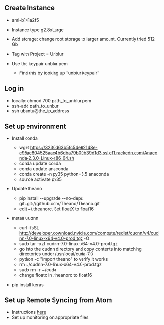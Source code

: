 ## Create Instance
- ami-b141a2f5
- Instance type g2.8xLarge
- Add storage: change root storage to larger amount. Currently tried 512 Gb
- Tag with Project = Unblur

- Use the keypair unblur.pem
  - Find this by looking up "unblur keypair"


## Log in
- locally: chmod 700 path_to_unblur.pem
- ssh-add path_to_unbur
- ssh ubuntu@the_ip_address

## Set up environment
- Install conda
  - wget https://3230d63b5fc54e62148e-c95ac804525aac4b6dba79b00b39d1d3.ssl.cf1.rackcdn.com/Anaconda-2.3.0-Linux-x86_64.sh
  - conda update conda
  - conda update anaconda
  - conda create -n py35 python=3.5 anaconda
  - source activate py35

- Update theano
  - pip install --upgrade --no-deps git+git://github.com/Theano/Theano.git
  - edit ~/.theanorc. Set floatX to float16

- Install Cudnn
  - curl -fsSL http://developer.download.nvidia.com/compute/redist/cudnn/v4/cudnn-7.0-linux-x64-v4.0-prod.tgz -O
  - sudo tar -xzf cudnn-7.0-linux-x64-v4.0-prod.tgz
  - go into the cudnn directory and copy contents into matching directories under  /usr/local/cuda-7.0
  - python -c "import theano" to verify it works
  - rm ~/cudnn-7.0-linux-x64-v4.0-prod.tgz
  - sudo rm -r ~/cuda
  - change floatx in .theanorc to float16

- pip install keras


## Set up Remote Syncing from Atom
 - Instructions [here](https://atom.io/packages/remote-sync)
 - Set up monitoring on appropriate files
